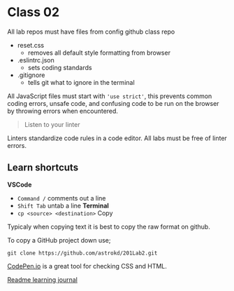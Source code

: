 # Class 02 

All lab repos must have files from config github class repo
+ reset.css
    - removes all default style formatting from browser
+ .eslintrc.json
    - sets coding standards
+ .gitignore
    - tells git what to ignore in the terminal

All JavaScript files must start with `'use strict'`, this prevents common coding errors, unsafe code, and confusing code to be run on the browser by throwing errors when encountered.

> Listen to your linter

Linters standardize code rules in a code editor.  All labs must be free of linter errors.

## Learn shortcuts
**VSCode**
- `Command /`  comments out a line
- `Shift Tab`  untab a line
**Terminal**
- `cp <source> <destination>`  Copy 

 Typicaly when copying text it is best to copy the raw format on github.

To copy a GitHub project down use;
 ```Terminal
 git clone https://github.com/astrokd/201Lab2.git
 ```

 [CodePen.io](codepen.io) is a great tool for checking CSS and HTML.

 [Readme learning journal](README.md)

